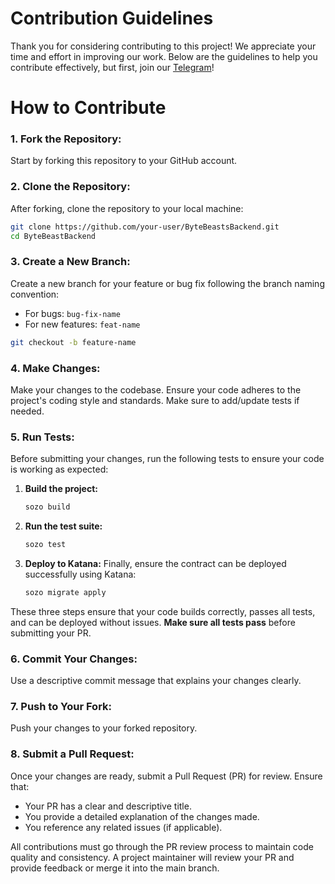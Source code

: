 # Contribution Guidelines
Thank you for considering contributing to this project! We appreciate your time and effort in improving our work. Below are the guidelines to help you contribute effectively, but first, join our [Telegram](https://t.me/+-84e2pqLtqNkZDAx)!

# How to Contribute

### 1. Fork the Repository:
Start by forking this repository to your GitHub account.

### 2. Clone the Repository:
After forking, clone the repository to your local machine:
```bash
git clone https://github.com/your-user/ByteBeastsBackend.git
cd ByteBeastBackend
```

### 3. Create a New Branch:
Create a new branch for your feature or bug fix following the branch naming convention:
- For bugs: `bug-fix-name`
- For new features: `feat-name`
```bash
git checkout -b feature-name
```

### 4. Make Changes:
Make your changes to the codebase. Ensure your code adheres to the project's coding style and standards. Make sure to add/update tests if needed.

### 5. Run Tests:
Before submitting your changes, run the following tests to ensure your code is working as expected:

1. **Build the project:**
   ```bash
   sozo build
   ```

2. **Run the test suite:**
   ```bash
   sozo test
   ```

3. **Deploy to Katana:**
   Finally, ensure the contract can be deployed successfully using Katana:
   ```bash
   sozo migrate apply
   ```

These three steps ensure that your code builds correctly, passes all tests, and can be deployed without issues. **Make sure all tests pass** before submitting your PR.

### 6. Commit Your Changes:
Use a descriptive commit message that explains your changes clearly.

### 7. Push to Your Fork:
Push your changes to your forked repository.

### 8. Submit a Pull Request:
Once your changes are ready, submit a Pull Request (PR) for review. Ensure that:
- Your PR has a clear and descriptive title.
- You provide a detailed explanation of the changes made.
- You reference any related issues (if applicable).

All contributions must go through the PR review process to maintain code quality and consistency. A project maintainer will review your PR and provide feedback or merge it into the main branch.
